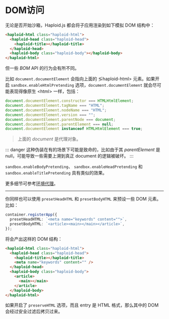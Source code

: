 # DOM访问

无论是否开始沙箱，Haploid.js 都会将子应用渲染到如下模拟 DOM 结构中：

```html
<haploid-html class="haploid-html">
  <haploid-head class="haploid-head">
    <haploid-title></haploid-title>
  </haploid-head>
  <haploid-body class="haploid-body"></haploid-body>
</haploid-html>
```

但一些 _BOM_ API 的行为会有所不同。

比如 `document.documentElement` 会指向上面的 &lg;haploid-html&gt; 元素。如果开启 `sandbox.enableHtmlPretending` 选项，`document.documentElement` 就会尽可能表现得像原生 &lt;html&gt; 一样，包括：

```js
document.documentElement.constructor === HTMLHtmlElement;
document.documentElement.tagName === "HTML";
document.documentElement.nodeName === "HTML";
document.documentElement.version === "";
document.documentElement.parentNode === document;
document.documentElement.parentElement === null;
document.documentElement instanceof HTMLHtmlElement === true;
```

> 上面的 _document_ 是代理对象。

::: danger
这种伪装在有的场景下可能是致命的，比如由于其 _parentElement_ 是 null，可能导致一些需要上溯到真正 document 的逻辑被破坏。
:::

`sandbox.enableBodyPretending`、 `sandbox.enableHeadPretending` 和 `sandbox.enableTitlePretending` 具有类似的效果。

更多细节可参考<a href="/zh/essentials/sandbox/env-proxy.html#document">环境代理</a>。

---

你同样也可以使用 `presetHeadHTML` 和 `presetBodyHTML` 来预设一些 DOM 元素。比如：

```ts
container.registerApp({
  presetHeadHTML: `<meta name="keywords" content="">`,
  presetBodyHTML: `<article><main></main></article>`,
});
```

将会产出这样的 DOM 结构：

```html
<haploid-html class="haploid-html">
  <haploid-head class="haploid-head">
    <haploid-title></haploid-title>
    <meta name="keywords" content="" />
  </haploid-head>
  <haploid-body class="haploid-body">
    <article>
      <main></main>
    </article>
  </haploid-body>
</haploid-html>
```

如果开启了 `preserveHTML` 选项，而且 entry 是 HTML 格式，那么其中的 DOM 会经过安全过滤后拷贝过来。
